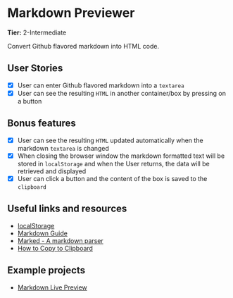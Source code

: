 # Markdown Previewer

**Tier:** 2-Intermediate

Convert Github flavored markdown into HTML code.

## User Stories

-   [x] User can enter Github flavored markdown into a `textarea`
-   [x] User can see the resulting `HTML` in another container/box by pressing on a button

## Bonus features

-   [x] User can see the resulting `HTML` updated automatically when the markdown `textarea` is changed
-   [x] When closing the browser window the markdown formatted text will be stored in `localStorage` and when the User returns, the data will be retrieved and displayed
-   [x] User can click a button and the content of the box is saved to the `clipboard`

## Useful links and resources

-   [localStorage](https://developer.mozilla.org/en-US/docs/Web/API/Window/localStorage)
-   [Markdown Guide](https://www.markdownguide.org/basic-syntax/)
-   [Marked - A markdown parser](https://github.com/markedjs/marked)
-   [How to Copy to Clipboard](https://www.w3schools.com/howto/howto_js_copy_clipboard.asp)

## Example projects

-   [Markdown Live Preview](https://markdownlivepreview.com/)